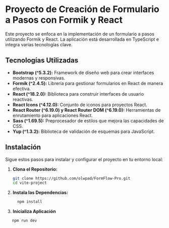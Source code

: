 # Proyecto de Creación de Formulario a Pasos con Formik y React

Este proyecto se enfoca en la implementación de un formulario a pasos utilizando Formik y React. La aplicación está desarrollada en TypeScript e integra varias tecnologías clave.

## Tecnologías Utilizadas

- **Bootstrap (^5.3.2):** Framework de diseño web para crear interfaces modernas y responsivas.
- **Formik (^2.4.5):** Librería para gestionar formularios en React de manera efectiva.
- **React (^18.2.0):** Biblioteca para construir interfaces de usuario reactivas.
- **React Icons (^4.12.0):** Conjunto de iconos para proyectos React.
- **React Router (^6.19.0) y React Router DOM (^6.19.0):** Herramientas de enrutamiento para aplicaciones React.
- **Sass (^1.69.5):** Preprocesador de estilos que mejora las capacidades de CSS.
- **Yup (^1.3.2):** Biblioteca de validación de esquemas para JavaScript.

## Instalación

Sigue estos pasos para instalar y configurar el proyecto en tu entorno local:

1. **Clona el Repositorio:**
   ```bash
   git clone https://github.com/olwpad/FormFlow-Pro.git
   cd vite-project
1. **Instala las Dependencias:**
   ```bash
     npm install
3. **Inicializa Aplicación**
  ```bash
     npm run dev
